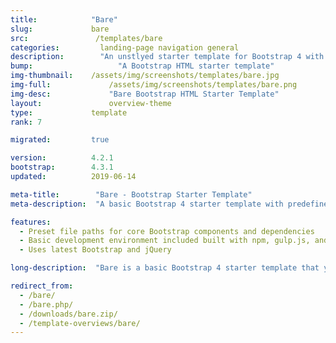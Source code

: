 ```yaml
---
title:            "Bare"
slug:             bare
src:               /templates/bare
categories:		    landing-page navigation general
description:	    "An unstlyed starter template for Bootstrap 4 with predefined file paths - a great boilerplate for starting a new Bootstrap project"
bump:			        "A Bootstrap HTML starter template"
img-thumbnail:    /assets/img/screenshots/templates/bare.jpg
img-full:	    	  /assets/img/screenshots/templates/bare.png
img-desc:		      "Bare Bootstrap HTML Starter Template"
layout:		    	  overview-theme
type:             template
rank: 7

migrated:         true

version:          4.2.1
bootstrap:        4.3.1
updated:          2019-06-14

meta-title:        "Bare - Bootstrap Starter Template"
meta-description:  "A basic Bootstrap 4 starter template with predefined file paths for quick project setup - a free, open source, Bootstrap 4 boilerplate template"

features:
  - Preset file paths for core Bootstrap components and dependencies
  - Basic development environment included built with npm, gulp.js, and browserSync
  - Uses latest Bootstrap and jQuery

long-description:  "Bare is a basic Bootstrap 4 starter template that you can download and use out of the box without having to change any file paths. Everything you need to start development on a Bootstrap 4 project is here, which includes the core Bootstrap CSS and JS bundle along with jQuery."

redirect_from:
  - /bare/
  - /bare.php/
  - /downloads/bare.zip/
  - /template-overviews/bare/
---
```

